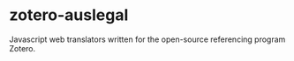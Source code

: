 # zotero-auslegal
Javascript web translators written for the open-source referencing program Zotero.
